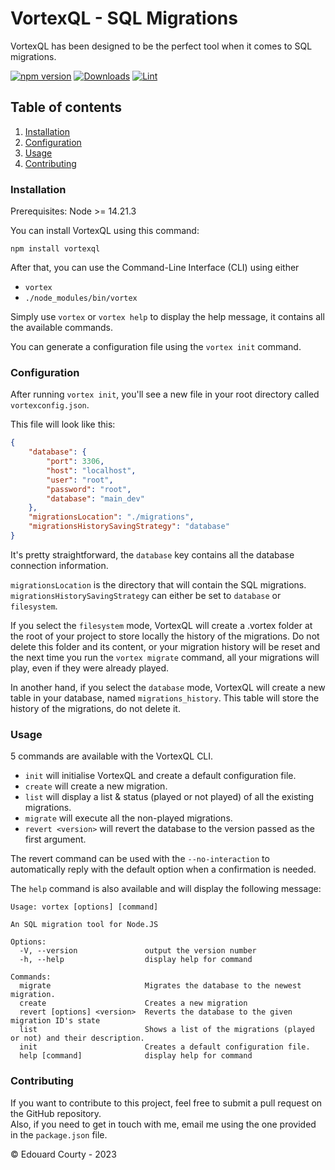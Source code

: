 # VortexQL - SQL Migrations

VortexQL has been designed to be the perfect tool when it comes to SQL migrations.  

[![npm version](https://img.shields.io/npm/v/vortexql.svg)](https://www.npmjs.com/package/vortexql)
[![Downloads](https://img.shields.io/npm/dm/vortexql.svg)](https://www.npmjs.com/package/vortexql)
[![Lint](https://github.com/EdouardCourty/vortexql/actions/workflows/lint.yml/badge.svg)](https://github.com/EdouardCourty/vortexql/actions/workflows/lint.yml)

## Table of contents

1. [Installation](#installation)
2. [Configuration](#configuration)
3. [Usage](#usage)
4. [Contributing](#contributing)

### Installation

Prerequisites: Node >= 14.21.3

You can install VortexQL using this command:
```shell
npm install vortexql
```

After that, you can use the Command-Line Interface (CLI) using either
- `vortex`
- `./node_modules/bin/vortex`

Simply use `vortex` or `vortex help` to display the help message, it contains all the available commands.

You can generate a configuration file using the `vortex init` command.

### Configuration

After running `vortex init`, you'll see a new file in your root directory called `vortexconfig.json`.

This file will look like this:
```json
{
    "database": {
        "port": 3306,
        "host": "localhost",
        "user": "root",
        "password": "root",
        "database": "main_dev"
    },
    "migrationsLocation": "./migrations",
    "migrationsHistorySavingStrategy": "database"
}
```

It's pretty straightforward, the `database` key contains all the database connection information.

`migrationsLocation` is the directory that will contain the SQL migrations.  
`migrationsHistorySavingStrategy` can either be set to `database` or `filesystem`.

If you select the `filesystem` mode, VortexQL will create a .vortex folder at the root of your project to store locally the history of the migrations.
Do not delete this folder and its content, or your migration history will be reset and the next time you run the `vortex migrate` command, all your migrations will play, even if they were already played.

In another hand, if you select the `database` mode, VortexQL will create a new table in your database, named `migrations_history`.
This table will store the history of the migrations, do not delete it.

### Usage

5 commands are available with the VortexQL CLI.

- `init` will initialise VortexQL and create a default configuration file.
- `create` will create a new migration.
- `list` will display a list & status (played or not played) of all the existing migrations.
- `migrate` will execute all the non-played migrations.
- `revert <version>` will revert the database to the version passed as the first argument.

The revert command can be used with the `--no-interaction` to automatically reply with the default option when a confirmation is needed.

The `help` command is also available and will display the following message:
```text
Usage: vortex [options] [command]

An SQL migration tool for Node.JS

Options:
  -V, --version               output the version number
  -h, --help                  display help for command

Commands:
  migrate                     Migrates the database to the newest migration.
  create                      Creates a new migration
  revert [options] <version>  Reverts the database to the given migration ID's state
  list                        Shows a list of the migrations (played or not) and their description.
  init                        Creates a default configuration file.
  help [command]              display help for command
```

### Contributing

If you want to contribute to this project, feel free to submit a pull request on the GitHub repository.  
Also, if you need to get in touch with me, email me using the one provided in the `package.json` file.

&copy; Edouard Courty - 2023
